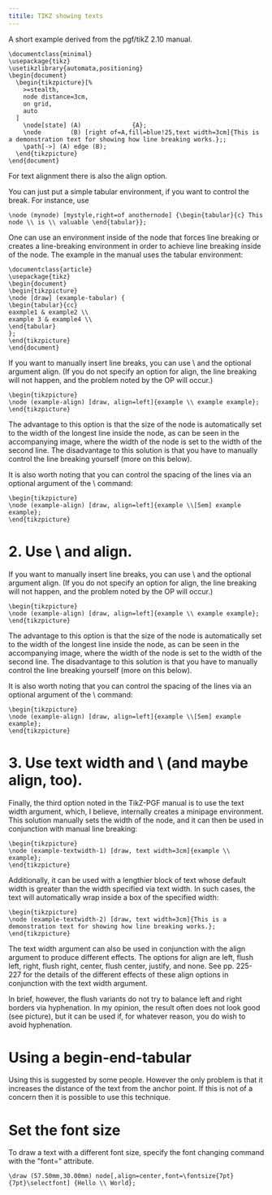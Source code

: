 ```yaml
---
titile: TIKZ showing texts
---
```


A short example derived from the pgf/tikZ 2.10 manual.

    \documentclass{minimal}
    \usepackage{tikz}
    \usetikzlibrary{automata,positioning}
    \begin{document}
      \begin{tikzpicture}[%
        >=stealth,
        node distance=3cm,
        on grid,
        auto
      ]
        \node[state] (A)              {A};
        \node        (B) [right of=A,fill=blue!25,text width=3cm]{This is a demonstration text for showing how line breaking works.};;
        \path[->] (A) edge (B);
      \end{tikzpicture}
    \end{document}

For text alignment there is also the align option.

You can just put a simple tabular environment, if you want to control
the break. For instance, use

    \node (mynode) [mystyle,right=of anothernode] {\begin{tabular}{c} This node \\ is \\ valuable \end{tabular}};

One can use an environment inside of the node that forces line breaking or creates a line-breaking environment in order to achieve line breaking inside of the node. The example in the manual uses the tabular environment:

    \documentclass{article}
    \usepackage{tikz}
    \begin{document}
    \begin{tikzpicture}
    \node [draw] (example-tabular) {
    \begin{tabular}{cc}
    eaxmple1 & example2 \\
    example 3 & example4 \\
    \end{tabular}
    };
    \end{tikzpicture}
    \end{document}

If you want to manually insert line breaks, you can use \\ and the
optional argument align. (If you do not specify an option for align,
the line breaking will not happen, and the problem noted by the OP
will occur.)

    \begin{tikzpicture}
    \node (example-align) [draw, align=left]{example \\ example example};
    \end{tikzpicture}

The advantage to this option is that the size of the node is
automatically set to the width of the longest line inside the node, as
can be seen in the accompanying image, where the width of the node is
set to the width of the second line. The disadvantage to this solution
is that you have to manually control the line breaking yourself (more
on this below).

It is also worth noting that you can control the spacing of the lines
via an optional argument of the \\ command:

    \begin{tikzpicture}
    \node (example-align) [draw, align=left]{example \\[5em] example example};
    \end{tikzpicture}

# 2. Use \\ and align.

If you want to manually insert line breaks, you can use \\ and the
optional argument align. (If you do not specify an option for align,
the line breaking will not happen, and the problem noted by the OP
will occur.)

    \begin{tikzpicture}
    \node (example-align) [draw, align=left]{example \\ example example};
    \end{tikzpicture}

The advantage to this option is that the size of the node is
automatically set to the width of the longest line inside the node, as
can be seen in the accompanying image, where the width of the node is
set to the width of the second line. The disadvantage to this solution
is that you have to manually control the line breaking yourself (more
on this below).

It is also worth noting that you can control the spacing of the lines
via an optional argument of the \\ command:

    \begin{tikzpicture}
    \node (example-align) [draw, align=left]{example \\[5em] example example};
    \end{tikzpicture}

# 3. Use text width and \\ (and maybe align, too).

Finally, the third option noted in the TikZ-PGF manual is to use the
text width argument, which, I believe, internally creates a minipage
environment. This solution manually sets the width of the node, and it
can then be used in conjunction with manual line breaking:

    \begin{tikzpicture}
    \node (example-textwidth-1) [draw, text width=3cm]{example \\ example};
    \end{tikzpicture}

Additionally, it can be used with a lengthier block of text whose
default width is greater than the width specified via text width. In
such cases, the text will automatically wrap inside a box of the
specified width:

    \begin{tikzpicture}
    \node (example-textwidth-2) [draw, text width=3cm]{This is a demonstration text for showing how line breaking works.};
    \end{tikzpicture}

The text width argument can also be used in conjunction with the align
argument to produce different effects. The options for align are left,
flush left, right, flush right, center, flush center, justify, and
none. See pp. 225-227 for the details of the different effects of
these align options in conjunction with the text width argument.

In brief, however, the flush variants do not try to balance left and
right borders via hyphenation. In my opinion, the result often does
not look good (see picture), but it can be used if, for whatever
reason, you do wish to avoid hyphenation.

# Using a begin-end-tabular

Using this is suggested by some people. However the only problem is that
it increases the distance of the text from the anchor point.
If this is not of a concern then it is possible to use this technique.

# Set the font size

To draw a text with a different font size, specify the font changing
command with the "font=" attribute.

    \draw (57.50mm,30.00mm) node[,align=center,font=\fontsize{7pt}{7pt}\selectfont] {Hello \\ World};




